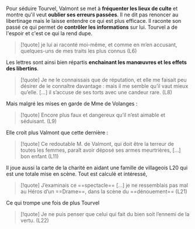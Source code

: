 Pour séduire Tourvel, Valmont se met à **fréquenter les lieux de culte** et montre qu'il veut **oublier ses erreurs passées**.
Il ne dit pas renoncer au libertinage mais le laisse entendre ce qui est plus efficace. Il raconte son passé ce qui permet de **contrôler les informations** sur lui. Tourvel a de l'espoir et c'est ce qui la rend dupe.
>[!quote]  je lui ai raconté moi-même, et comme en m’en accusant, quelques-uns de mes traits les plus connus (L6)

Les lettres sont ainsi bien répartis **enchainant les manœuvres et les effets des libertins**.
>[!quote] Je ne le connaissais que de réputation, et elle me faisait peu désirer de le connaître davantage : mais il me semble qu’il vaut mieux qu’elle. [...] il s’accuse de ses torts avec une candeur rare. (L8)

Mais malgré les mises en garde de Mme de Volanges : 
>[!quote] Encore plus faux et dangereux qu’il n’est aimable et séduisant. (L9)

Elle croit plus Valmont que cette dernière : 
>[!quote] Ce redoutable M. de Valmont, qui doit être la terreur de toutes les femmes, paraît avoir déposé ses armes meurtrières, [...] bon enfant (L11)

Il joue aussi la carte de la charité en aidant une famille de villageois L20 qui est une totale mise en scène. Tout est calculé et intéressé, 
>[!quote] J’examinais ce ==spectacle== [...] je ne ressemblais pas mal au Héros d’un ==Drame==, dans la scène du ==dénouement== (L21)

Ce qui trompe une fois de plus Tourvel
 >[!quote] Je ne puis penser que celui qui fait du bien soit l’ennemi de la vertu. (L22)
 
 



